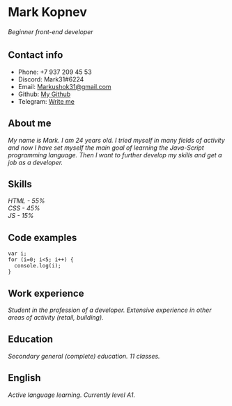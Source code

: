 # Mark Kopnev

###### Beginner front-end developer

## Contact info

- Phone: +7 937 209 45 53
- Discord: Mark31#6224
- Email: Markushok31@gmail.com
- Github: [My Github](https://github.com/Mark31K)
- Telegram: [Write me](https://t.me/ArcticSugar)

## About me

_My name is Mark. I am 24 years old. I tried myself in many fields of activity and now I have set myself the main goal of learning the Java-Script programming language. Then I want to further develop my skills and get a job as a developer._

## Skills

_HTML - 55%_  
_CSS - 45%_  
_JS - 15%_

## Code examples

```
var i;
for (i=0; i<5; i++) {
  console.log(i);
}
```

## Work experience

_Student in the profession of a developer. Extensive experience in other areas of activity (retail, building)._

## Education

_Secondary general (complete) education. 11 classes._

## English

_Active language learning. Currently level A1._

